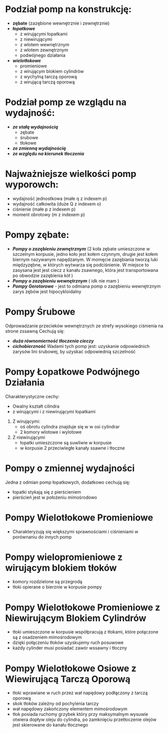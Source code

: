 # Podział pomp na konstrukcję:
- **zębate** (zazębione wewnętrznie i zewnętrznie)
- ***łopatkowe***
    - z wirującymi łopatkami
    - z niewirującymi
    - z wlotem wewnętrznym
    - z wlotem zewnętrznym
    - podwójnego działania
- ***wielotłokowe***
    - promieniowe
    - z wirującym blokiem cylindrów
    - z wychylną tarczą oporową
    - z wirującą tarczą oporową

# Podział pomp ze wzglądu na wydajność:
- ***ze stałą wydajnością***
    - zębate
    - śrubowe
    - tłokowe
- ***ze zmienną wydajnością***
- ***ze względu na kierunek tłoczenia***

# Najważniejsze wielkości pomp wyporowch:
- wydajność jednostkowa (małe q z indexem p)
- wydajność całkowita (duże Q z indexem o)
- ciśnienie (małe p z indexem p)
- moment obrotowy (m z indexem p)

# Pompy zębate:
- ***Pompy o zazębieniu zewnętrznym*** (2 koła zębate umieszczone w szczelnym korpusie, jedno koło jest kołem czynnym, drugie jest kołem biernym nazywanym napędzanym. W momęcie zazębiania tworzą luki międzyzębne, w których wytwarza się podciśnienie. W miejsce to zasysana jest jest ciecz z kanału zsawnego, która jest transportowana po obwodzie zazębienia kół )
- ***Pompy o zazębieniu wewnętrznym*** ( idk nie mam )
- ***Pompy Gerotorowe*** - jest to odmiana pomp o zazębieniu wewnętrznym zarys zębów jest hipocykloidalny

# Pompy Śrubowe
Odprowadzanie przecieków wewnętrznych ze strefy wysokiego ciśnienia na strone zssawną
Cechują się:
- ***duża równomierność tłoczenia cieczy***
- ***cichobierzność***
Wadami tych pomp jest: uzyskanie odpowiednich zarysów lini śrubowej, by uzyskać odpowiednią szczelność

# Pompy Łopatkowe Podwójnego Działania
Charakterystyczne cechy:
- Owalny kształt cilindra
- z wirującymi i z niewirującymi łopatkami
1. Z wirującymi:
    - oś obrotu cylindra znajduje się w w osi cylindrar
    - 2 komory wlotowe i wylotowe
2. Z niewirującymi
    - łopatki umieszczone są suwliwie w korpusie
    - w korpusie 2 przeciwległe kanały ssawne i tłoczne

# Pompy o zmiennej wydajności
Jedna z odmian pomp łopatkowych, dodatkowo cechują się:
- łopatki stykają się z pierścieniem
- pierścień jest w położeniu mimośrodowo

# Pompy Wielotłokowe Promieniowe
- Charakteryzują się większymi sprawnościami i ciśnieniami w porównaniu do innych pomp

# Pompy wielopromieniowe z wirującym blokiem tłoków
- komory rozdzielone są przegrodą
- tłoki opierane o bierznie w korpusie pompy

# Pompy Wielotłokowe Promieniowe z Niewirującym Blokiem Cylindrów
- tłoki umieszczone w korpusie współpracują z tłokami, które połączone są z osadzeniem mimośrodowym
- dzięki połączeniu tłoków uzyskujemy ruch posuwowe
- każdy cylinder musi posiadać zawór wssawny i tłoczny

# Pompy Wielotłokowe Osiowe z Wiewirującą Tarczą Oporową
- tłoki wprawiane w ruch przez wał napędowy podłączony z tarczą oporową
- skok tłoków zależny od pochylenia tarczy
- wał napędowy zakończony elementem mimośrodowym
- tłok posiada  ruchomy grzybek który przy maksymalnym wysuwie otwiera dopływ oleju do cylindra, po zamknięciu przetłoczenie olejów jest skierowane do kanału tłocznego
